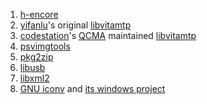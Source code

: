 1. [h-encore](https://github.com/TheOfficialFloW/h-encore)
2. [yifanlu](https://github.com/yifanlu)'s original [libvitamtp](https://github.com/yifanlu/vitamtp)
3. [codestation](https://github.com/codestation)'s [QCMA](https://github.com/codestation/qcma) maintained [libvitamtp](https://github.com/codestation/vitamtp)
4. [psvimgtools](https://github.com/yifanlu/psvimgtools)
5. [pkg2zip](https://github.com/mmozeiko/pkg2zip)
6. [libusb](https://github.com/libusb/libusb)
7. [libxml2](http://www.xmlsoft.org)
8. [GNU iconv](https://www.gnu.org/software/libiconv) and [its windows project](https://github.com/pffang/libiconv-for-Windows)
